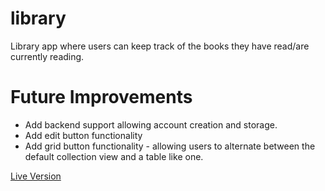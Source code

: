 # library

Library app where users can keep track of the books they have read/are currently reading.

# Future Improvements
  - Add backend support allowing account creation and storage.
  - Add edit button functionality
  - Add grid button functionality - allowing users to alternate between the default collection view and a table like one.

[Live Version](https://milosost.github.io/library/)
